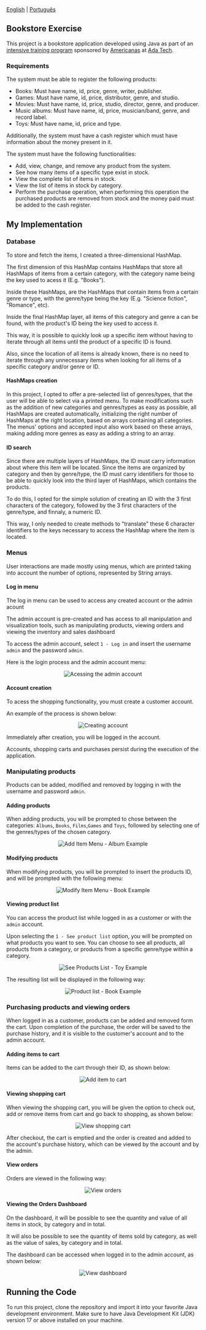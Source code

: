 [English](README.md) | [Português](README.pt-br.md)

## Bookstore Exercise

This project is a bookstore application developed using Java as part of an
[intensive training program](https://polotech.americanas.io/) sponsored by
[Americanas](https://en.wikipedia.org/wiki/Lojas_Americanas) at [Ada Tech](https://ada.tech/sou-aluno).

### Requirements

The system must be able to register the following products:
- Books: Must have name, id, price, genre, writer, publisher.
- Games: Must have name, id, price, distributor, genre, and studio.
- Movies: Must have name, id, price, studio, director, genre, and producer.
- Music albums: Must have name, id, price, musician/band, genre, and record label.
- Toys: Must have name, id, price and type.

Additionally, the system must have a cash register which must have information about the money present in it.

The system must have the following functionalities:
- Add, view, change, and remove any product from the system.
- See how many items of a specific type exist in stock.
- View the complete list of items in stock.
- View the list of items in stock by category.
- Perform the purchase operation, when performing this operation the purchased products are removed from stock and the money paid must be added to the cash register.

## My Implementation

### Database

To store and fetch the items, I created a three-dimensional HashMap. 

The first dimension of this HashMap contains HashMaps that store all HashMaps of items from a certain category, with the category name being the key used to acess it (E.g. "Books").

Inside these HashMaps, are the HashMaps that contain items from a certain genre or type, with the genre/type being the key (E.g. "Science fiction", "Romance", etc).

Inside the final HashMap layer, all items of this category and genre a can be found, with the product's ID being the key used to access it.

This way, it is possible to quickly look up a specific item without having to iterate through all items until the product of a specific ID is found.

Also, since the location of all items is already known, there is no need to iterate through any unnecessary items when looking for all items of a specific category and/or genre or ID.

#### HashMaps creation

In this project, I opted to offer a pre-selected list of genres/types, that the user will be able to select via
a printed menu. To make modifications such as the addition of new categories and genres/types as easy as possible,
all HashMaps are created automatically,
initializing the right number of HashMaps at the right location, based on arrays containing all categories.
The menus' options and accepted input also work based on these arrays,
making adding more genres as easy as adding a string to an array. 

#### ID search 

Since there are multiple layers of HashMaps, the ID must carry information about where this item will be located.
Since the items are organized by category and then by genre/type,
the ID must carry identifiers for those to be able to quickly look into the third layer of HashMaps,
which contains the products.

To do this, I opted for the simple solution of creating an ID with the 3 first characters of the category,
followed by the 3 first characters of the genre/type, and finnaly, a numeric ID. 

This way, I only needed to create methods to "translate" these 6 character identifiers to the keys necessary to access
the HashMap where the item is located.

### Menus

User interactions are made mostly using menus, which are printed taking into account the number of options,
represented by String arrays. 

#### Log in menu 

The log in menu can be used to access any created account or the admin acount

The admin account is pre-created and has access to all manipulation and visualization tools, 
such as manipulating products, viewing orders and viewing the inventory and sales dashboard 

To access the admin account, select `1 - Log in` and insert the username `admin` and the password `admin`. 

Here is the login process and the admin account menu:

<p align="center">
  <img src="images/logging-in-admin.png" alt="Acessing the admin account">
</p>

#### Account creation

To acess the shopping functionality, you must create a customer account.

An example of the process is shown below:

<p align="center">
  <img src="images/create-account-menu.png" alt="Creating account">
</p>

Immediately after creation, you will be logged in the account. 

Accounts, shopping carts and purchases persist during the execution of the application. 

### Manipulating products 

Products can be added, modified and removed by logging in with the username and password `admin`.

#### Adding products

When adding products, you will be prompted to chose between the categories: `Albums`, `Books`, `Films`,`Games`
and `Toys`, followed by selecting one of the genres/types of the chosen category.

<p align="center">
  <img src="images/add-item-menu.png" alt="Add Item Menu - Album Example">
</p>

#### Modifying products

When modifying products, you will be prompted to insert the products ID, and will be prompted with the following menu:

<p align="center">
  <img src="images/modify-product-menu.png" alt="Modify Item Menu - Book Example">
</p>

#### Viewing product list

You can access the product list while logged in as a customer or with the `admin` account. 

Upon selecting the `1 - See product list` option, you will be prompted on what products you want to see.
You can choose to see all products, all products from a category, or products from a specific
genre/type within a category.

<p align="center">
  <img src="images/see-products-menu.png" alt="See Products List - Toy Example">
</p>

The resulting list will be displayed in the following way: 

<p align="center">
  <img src="images/see-products-result.png" alt="Product list - Book Example">
</p>

### Purchasing products and viewing orders

When logged in as a customer, products can be added and removed form the cart. Upon completion of the purchase, 
the order will be saved to the purchase history, and it is visible to the customer's account and to the admin account.

#### Adding items to cart

Items can be added to the cart through their ID, as shown below:

<p align="center">
  <img src="images/add-item-to-cart.png" alt="Add item to cart">
</p>

#### Viewing shopping cart

When viewing the shopping cart, you will be given the option to check out, 
add or remove items from cart and go back to shopping, as shown below:

<p style="text-align:center;"><img src="images/view-cart.png" alt="View shopping cart"></p>

After checkout, the cart is emptied and the order is created and added to the account's purchase history, 
which can be viewed by the account and by the admin.

#### View orders

Orders are viewed in the following way:

<p align="center">
  <img src="images/view-cart.png" alt="View orders">
</p>

#### Viewing the Orders Dashboard

On the dashboard, it will be possible to see the quantity and value of all items in stock, by category and in total.

It will also be possible to see the quantity of items sold by category, as well as the value of sales, by category and in total.

The dashboard can be accessed when logged in to the admin account, as shown below:

<p align="center">
  <img src="images/dashboard.png" alt="View dashboard">
</p>

## Running the Code

To run this project, clone the repository and import it into your favorite Java development environment.
Make sure to have Java Development Kit (JDK) version 17 or above installed on your machine.
